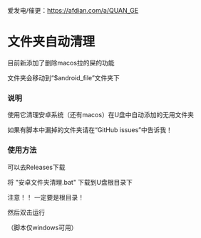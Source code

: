 爱发电/催更：https://afdian.com/a/QUAN_GE

# 文件夹自动清理

目前新添加了删除macos拉的屎的功能

文件夹会移动到“$android_file”文件夹下

### 说明

使用它清理安卓系统（还有macos）在U盘中自动添加的无用文件夹

如果有脚本中漏掉的文件夹请在“GitHub issues”中告诉我！

### 使用方法

可以去Releases下载

将 "安卓文件夹清理.bat" 下载到U盘根目录下

注意！！  一定要是根目录！

然后双击运行

（脚本仅windows可用）
